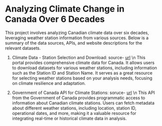 # Analyzing Climate Change in Canada Over 6 Decades
This project involves analyzing Canadian climate data over six decades, leveraging weather station information from various sources. Below is a summary of the data sources, APIs, and website descriptions for the relevant datasets.

1. Climate Data - Station Selection and Download:
source- [url](https://api.weather.gc.ca/collections/climate-stations/items) \n
This portal provides comprehensive climate data for Canada. It allows users to download datasets for various weather stations, including information such as the Station ID and Station Name. It serves as a great resource for selecting weather stations based on your analysis needs, focusing on climate resilience and adaptation.

2. Government of Canada API for Climate Stations:
soruce- [url](http://climate.weather.gc.ca/climate_data/bulk_data_e.html?format=csv&stationID=155&Year=2024&timeframe=2) \n
This API from the Government of Canada provides programmatic access to information about Canadian climate stations. Users can fetch metadata about different weather stations, including location, station ID, operational dates, and more, making it a valuable resource for integrating real-time or historical climate data in analysis.

   



